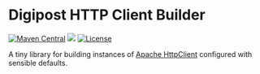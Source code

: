 # Digipost HTTP Client Builder

[![Maven Central](https://maven-badges.herokuapp.com/maven-central/no.digipost/http-client-builder/badge.svg)](https://maven-badges.herokuapp.com/maven-central/no.digipost/http-client-builder)
![](https://github.com/digipost/http-client-builder/workflows/Build%20snapshot/badge.svg)
[![License](https://img.shields.io/badge/license-Apache%202-blue)](https://github.com/digipost/http-client-builder/blob/master/LICENSE)

A tiny library for building instances of [Apache HttpClient](https://hc.apache.org/httpcomponents-client-ga/) configured with sensible defaults.

